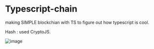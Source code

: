 # Typescript-chain

making SIMPLE blockchian with TS to figure out how typescript is cool. 

Hash : used CryptoJS. 


![image](https://user-images.githubusercontent.com/39648707/102086397-5e4d4380-3e5b-11eb-88fc-167214cd298d.png)

